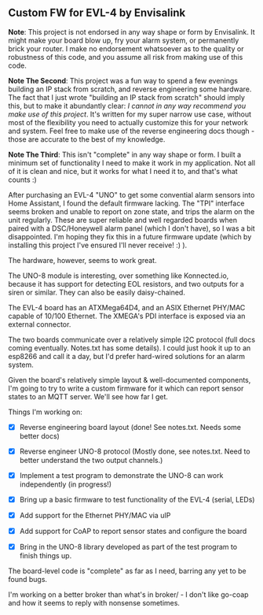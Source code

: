 Custom FW for EVL-4 by Envisalink
---

**Note**: This project is not endorsed in any way shape or form by Envisalink. It might make your board blow up, fry your alarm system, or permanently brick your router. I make no endorsement whatsoever as to the quality or robustness of this code, and you assume all risk from making use of this code.

**Note The Second**: This project was a fun way to spend a few evenings building an IP stack from scratch, and reverse engineering some hardware. The fact that I just wrote "building an IP stack from scratch" should imply this, but to make it abundantly clear: *I cannot in any way recommend you make use of this project*. It's written for my super narrow use case, without most of the flexibility you need to actually customize this for your network and system. Feel free to make use of the reverse engineering docs though - those are accurate to the best of my knowledge.

**Note The Third**: This isn't "complete" in any way shape or form. I built a minimum set of functionality I need to make it work in my application. Not all of it is clean and nice, but it works for what I need it to, and that's what counts :)


After purchasing an EVL-4 "UNO" to get some convential alarm sensors into Home Assistant,
I found the default firmware lacking. The "TPI" interface seems broken and unable to report on zone state,
and trips the alarm on the unit regularly. These are super reliable and well regarded boards when paired with a DSC/Honeywell
alarm panel (which I don't have), so I was a bit disappointed. I'm hoping they fix this in a future firmware update (which by installing this project I've ensured I'll never receive! :) ).

The hardware, however, seems to work great.

The UNO-8 module is interesting, over something like Konnected.io, because it has support for
detecting EOL resistors, and two outputs for a siren or similar. They can also be easily daisy-chained.

The EVL-4 board has an ATXMega64D4, and an ASIX Ethernet PHY/MAC capable of 10/100 Ethernet. The XMEGA's PDI interface is exposed via an external connector.

The two boards communicate over a relatively simple I2C protocol (full docs coming eventually. Notes.txt has some details).
I could just hook it up to an esp8266 and call it a day, but I'd prefer hard-wired solutions for an alarm system.

Given the board's relatively simple layout & well-documented components, I'm going to try to write a custom firmware for it
which can report sensor states to an MQTT server. We'll see how far I get.

Things I'm working on:

- [x] Reverse engineering board layout (done! See notes.txt. Needs some better docs)
- [x] Reverse engineer UNO-8 protocol (Mostly done, see notes.txt. Need to better understand the two output channels.)
- [X] Implement a test program to demonstrate the UNO-8 can work independently (in progress!)
- [X] Bring up a basic firmware to test functionality of the EVL-4 (serial, LEDs)
- [X] Add support for the Ethernet PHY/MAC via uIP
- [X] Add support for CoAP to report sensor states and configure the board
- [X] Bring in the UNO-8 library developed as part of the test program to finish things up.


The board-level code is "complete" as far as I need, barring any yet to be found bugs.

I'm working on a better broker than what's in broker/ - I don't like go-coap and how it seems to reply with nonsense sometimes.
